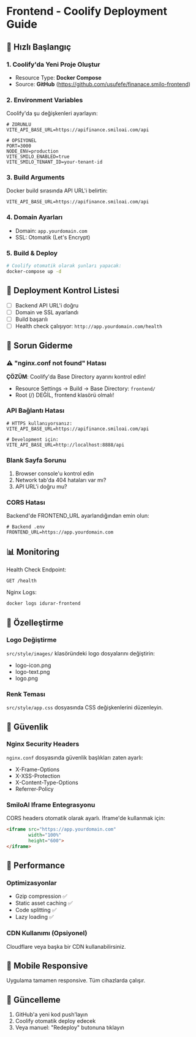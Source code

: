 # Frontend - Coolify Deployment Guide

## 🚀 Hızlı Başlangıç

### 1. Coolify'da Yeni Proje Oluştur
- Resource Type: **Docker Compose**
- Source: **GitHub** (https://github.com/usufefe/finanace.smilo-frontend)

### 2. Environment Variables
Coolify'da şu değişkenleri ayarlayın:

```env
# ZORUNLU
VITE_API_BASE_URL=https://apifinance.smiloai.com/api

# OPSIYONEL
PORT=3000
NODE_ENV=production
VITE_SMILO_ENABLED=true
VITE_SMILO_TENANT_ID=your-tenant-id
```

### 3. Build Arguments
Docker build sırasında API URL'i belirtin:
```
VITE_API_BASE_URL=https://apifinance.smiloai.com/api
```

### 4. Domain Ayarları
- Domain: `app.yourdomain.com`
- SSL: Otomatik (Let's Encrypt)

### 5. Build & Deploy
```bash
# Coolify otomatik olarak şunları yapacak:
docker-compose up -d
```

## 📝 Deployment Kontrol Listesi

- [ ] Backend API URL'i doğru
- [ ] Domain ve SSL ayarlandı
- [ ] Build başarılı
- [ ] Health check çalışıyor: `http://app.yourdomain.com/health`

## 🔧 Sorun Giderme

### ⚠️ "nginx.conf not found" Hatası
**ÇÖZÜM**: Coolify'da Base Directory ayarını kontrol edin!
- Resource Settings → Build → Base Directory: `frontend/`
- Root (/) DEĞİL, frontend klasörü olmalı!

### API Bağlantı Hatası
```env
# HTTPS kullanıyorsanız:
VITE_API_BASE_URL=https://apifinance.smiloai.com/api

# Development için:
VITE_API_BASE_URL=http://localhost:8888/api
```

### Blank Sayfa Sorunu
1. Browser console'u kontrol edin
2. Network tab'da 404 hataları var mı?
3. API URL'i doğru mu?

### CORS Hatası
Backend'de FRONTEND_URL ayarlandığından emin olun:
```env
# Backend .env
FRONTEND_URL=https://app.yourdomain.com
```

## 📊 Monitoring

Health Check Endpoint:
```
GET /health
```

Nginx Logs:
```bash
docker logs idurar-frontend
```

## 🎨 Özelleştirme

### Logo Değiştirme
`src/style/images/` klasöründeki logo dosyalarını değiştirin:
- logo-icon.png
- logo-text.png
- logo.png

### Renk Teması
`src/style/app.css` dosyasında CSS değişkenlerini düzenleyin.

## 🔐 Güvenlik

### Nginx Security Headers
`nginx.conf` dosyasında güvenlik başlıkları zaten ayarlı:
- X-Frame-Options
- X-XSS-Protection  
- X-Content-Type-Options
- Referrer-Policy

### SmiloAI Iframe Entegrasyonu
CORS headers otomatik olarak ayarlı. Iframe'de kullanmak için:
```html
<iframe src="https://app.yourdomain.com" 
        width="100%" 
        height="600">
</iframe>
```

## 🚀 Performance

### Optimizasyonlar
- Gzip compression ✅
- Static asset caching ✅  
- Code splitting ✅
- Lazy loading ✅

### CDN Kullanımı (Opsiyonel)
Cloudflare veya başka bir CDN kullanabilirsiniz.

## 📱 Mobile Responsive
Uygulama tamamen responsive. Tüm cihazlarda çalışır.

## 🔄 Güncelleme

1. GitHub'a yeni kod push'layın
2. Coolify otomatik deploy edecek
3. Veya manuel: "Redeploy" butonuna tıklayın
